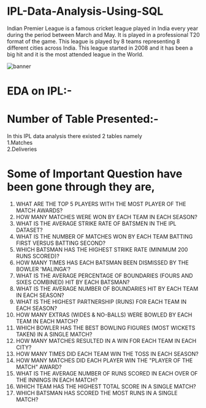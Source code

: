 # IPL-Data-Analysis-Using-SQL


Indian Premier League is a famous cricket league played in India every year during the period between March and May. It is played in a professional T20 format of the game. This league is played by 8 teams representing 8 different cities across India. This league started in 2008 and it has been a big hit and it is the most attended league in the World.


![banner](https://github.com/SFutureAnalyst/IPL-Data-Analysis-Using-SQL-Portfolio/assets/146059342/679548ac-da37-46aa-adb9-0c6703133b91)


# EDA on IPL:-
# Number of Table Presented:-
  In this IPL data analysis there existed 2 tables namely <br>
   1.Matches <br>
   2.Deliveries
# Some of Important Question have been gone through they are,<br>
  1. WHAT ARE THE TOP 5 PLAYERS WITH THE MOST PLAYER OF THE MATCH AWARDS?<br>
  2. HOW MANY MATCHES WERE WON BY EACH TEAM IN EACH SEASON?<br>
  3. WHAT IS THE AVERAGE STRIKE RATE OF BATSMEN IN THE IPL DATASET? <br>
  4. WHAT IS THE NUMBER OF MATCHES WON BY EACH TEAM BATTING FIRST VERSUS BATTING SECOND? <br>
  5. WHICH BATSMAN HAS THE HIGHEST STRIKE RATE (MINIMUM 200 RUNS SCORED)?
  6. HOW MANY TIMES HAS EACH BATSMAN BEEN DISMISSED BY THE BOWLER 'MALINGA'?
  7. WHAT IS THE AVERAGE PERCENTAGE OF BOUNDARIES (FOURS AND SIXES COMBINED) HIT BY EACH BATSMAN?
  8. WHAT IS THE AVERAGE NUMBER OF BOUNDARIES HIT BY EACH TEAM IN EACH SEASON?
  9. WHAT IS THE HIGHEST PARTNERSHIP (RUNS) FOR EACH TEAM IN EACH SEASON?
  10. HOW MANY EXTRAS (WIDES & NO-BALLS) WERE BOWLED BY EACH TEAM IN EACH MATCH?
  11. WHICH BOWLER HAS THE BEST BOWLING FIGURES (MOST WICKETS TAKEN) IN A SINGLE MATCH?
  12. HOW MANY MATCHES RESULTED IN A WIN FOR EACH TEAM IN EACH CITY?
  13. HOW MANY TIMES DID EACH TEAM WIN THE TOSS IN EACH SEASON?
  14. HOW MANY MATCHES DID EACH PLAYER WIN THE "PLAYER OF THE MATCH" AWARD?
  15. WHAT IS THE AVERAGE NUMBER OF RUNS SCORED IN EACH OVER OF THE INNINGS IN EACH MATCH?
  16. WHICH TEAM HAS THE HIGHEST TOTAL SCORE IN A SINGLE MATCH?
  17. WHICH BATSMAN HAS SCORED THE MOST RUNS IN A SINGLE MATCH?




